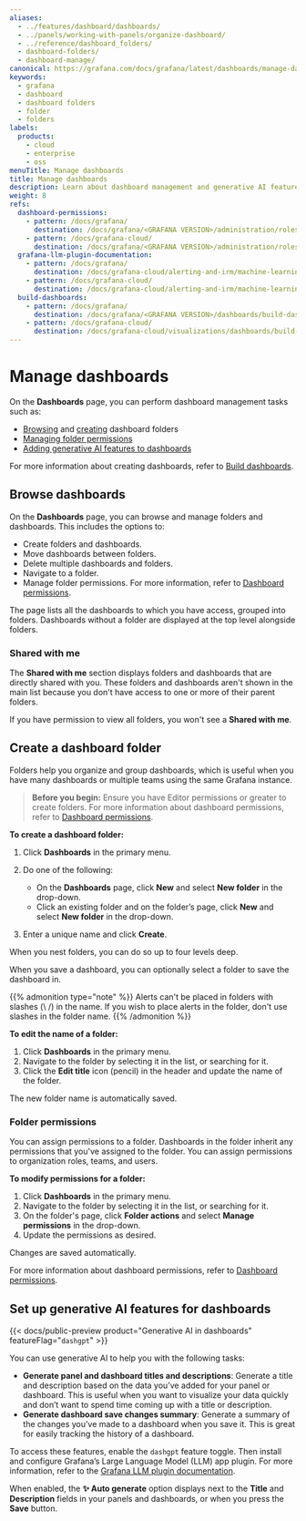 ```yaml
---
aliases:
  - ../features/dashboard/dashboards/
  - ../panels/working-with-panels/organize-dashboard/
  - ../reference/dashboard_folders/
  - dashboard-folders/
  - dashboard-manage/
canonical: https://grafana.com/docs/grafana/latest/dashboards/manage-dashboards/
keywords:
  - grafana
  - dashboard
  - dashboard folders
  - folder
  - folders
labels:
  products:
    - cloud
    - enterprise
    - oss
menuTitle: Manage dashboards
title: Manage dashboards
description: Learn about dashboard management and generative AI features for dashboards
weight: 8
refs:
  dashboard-permissions:
    - pattern: /docs/grafana/
      destination: /docs/grafana/<GRAFANA VERSION>/administration/roles-and-permissions/#dashboard-permissions
    - pattern: /docs/grafana-cloud/
      destination: /docs/grafana/<GRAFANA VERSION>/administration/roles-and-permissions/#dashboard-permissions
  grafana-llm-plugin-documentation:
    - pattern: /docs/grafana/
      destination: /docs/grafana-cloud/alerting-and-irm/machine-learning/configure/llm-plugin/
    - pattern: /docs/grafana-cloud/
      destination: /docs/grafana-cloud/alerting-and-irm/machine-learning/configure/llm-plugin/
  build-dashboards:
    - pattern: /docs/grafana/
      destination: /docs/grafana/<GRAFANA VERSION>/dashboards/build-dashboards/
    - pattern: /docs/grafana-cloud/
      destination: /docs/grafana-cloud/visualizations/dashboards/build-dashboards/
---
```


# Manage dashboards

On the **Dashboards** page, you can perform dashboard management tasks such as:

- [Browsing](#browse-dashboards) and [creating](#create-a-dashboard-folder) dashboard folders
- [Managing folder permissions](#folder-permissions)
- [Adding generative AI features to dashboards](#set-up-generative-ai-features-for-dashboards)

For more information about creating dashboards, refer to [Build dashboards](ref:build-dashboards).

## Browse dashboards

On the **Dashboards** page, you can browse and manage folders and dashboards. This includes the options to:

- Create folders and dashboards.
- Move dashboards between folders.
- Delete multiple dashboards and folders.
- Navigate to a folder.
- Manage folder permissions. For more information, refer to [Dashboard permissions](ref:dashboard-permissions).

The page lists all the dashboards to which you have access, grouped into folders. Dashboards without a folder are displayed at the top level alongside folders.

### Shared with me

The **Shared with me** section displays folders and dashboards that are directly shared with you. These folders and dashboards aren't shown in the main list because you don't have access to one or more of their parent folders.

If you have permission to view all folders, you won't see a **Shared with me**.

## Create a dashboard folder

Folders help you organize and group dashboards, which is useful when you have many dashboards or multiple teams using the same Grafana instance.

> **Before you begin:** Ensure you have Editor permissions or greater to create folders. For more information about dashboard permissions, refer to [Dashboard permissions](ref:dashboard-permissions).

**To create a dashboard folder:**

1. Click **Dashboards** in the primary menu.
1. Do one of the following:

   - On the **Dashboards** page, click **New** and select **New folder** in the drop-down.
   - Click an existing folder and on the folder’s page, click **New** and select **New folder** in the drop-down.

1. Enter a unique name and click **Create**.

When you nest folders, you can do so up to four levels deep.

When you save a dashboard, you can optionally select a folder to save the dashboard in.

{{% admonition type="note" %}}
Alerts can't be placed in folders with slashes (\ /) in the name. If you wish to place alerts in the folder, don't use slashes in the folder name.
{{% /admonition %}}

**To edit the name of a folder:**

1. Click **Dashboards** in the primary menu.
1. Navigate to the folder by selecting it in the list, or searching for it.
1. Click the **Edit title** icon (pencil) in the header and update the name of the folder.

The new folder name is automatically saved.

### Folder permissions

You can assign permissions to a folder. Dashboards in the folder inherit any permissions that you've assigned to the folder. You can assign permissions to organization roles, teams, and users.

**To modify permissions for a folder:**

1. Click **Dashboards** in the primary menu.
1. Navigate to the folder by selecting it in the list, or searching for it.
1. On the folder's page, click **Folder actions** and select **Manage permissions** in the drop-down.
1. Update the permissions as desired.

Changes are saved automatically.

For more information about dashboard permissions, refer to [Dashboard permissions](ref:dashboard-permissions).

## Set up generative AI features for dashboards

{{< docs/public-preview product="Generative AI in dashboards" featureFlag="`dashgpt`" >}}

You can use generative AI to help you with the following tasks:

- **Generate panel and dashboard titles and descriptions**: Generate a title and description based on the data you’ve added for your panel or dashboard. This is useful when you want to visualize your data quickly and don’t want to spend time coming up with a title or description.
- **Generate dashboard save changes summary**: Generate a summary of the changes you’ve made to a dashboard when you save it. This is great for easily tracking the history of a dashboard.

To access these features, enable the `dashgpt` feature toggle. Then install and configure Grafana’s Large Language Model (LLM) app plugin. For more information, refer to the [Grafana LLM plugin documentation](ref:grafana-llm-plugin-documentation).

When enabled, the **✨ Auto generate** option displays next to the **Title** and **Description** fields in your panels and dashboards, or when you press the **Save** button.


